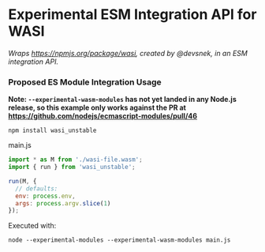 # Experimental ESM Integration API for WASI

_Wraps https://npmjs.org/package/wasi, created by @devsnek, in an ESM integration API._

### Proposed ES Module Integration Usage

**Note: `--experimental-wasm-modules` has not yet landed in any Node.js release, so this example only works against the PR at https://github.com/nodejs/ecmascript-modules/pull/46**

```
npm install wasi_unstable
```

main.js
```js
import * as M from './wasi-file.wasm';
import { run } from 'wasi_unstable';

run(M, {
  // defaults:
  env: process.env,
  args: process.argv.slice(1)
});
```

Executed with:

```
node --experimental-modules --experimental-wasm-modules main.js
```
